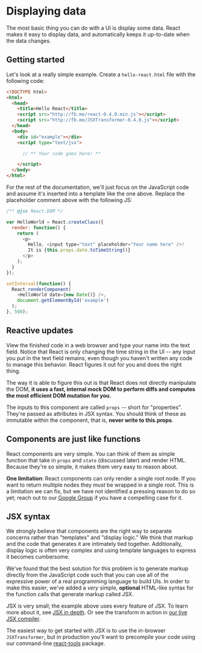 # Displaying data

The most basic thing you can do with a UI is display some data. React makes it easy to display data, and automatically keeps it up-to-date when the data changes.

## Getting started

Let's look at a really simple example. Create a `hello-react.html` file with the following code:

```html
<!DOCTYPE html>
<html>
  <head>
    <title>Hello React</title>
    <script src="http://fb.me/react-0.4.0.min.js"></script>
    <script src="http://fb.me/JSXTransformer-0.4.0.js"></script>
  </head>
  <body>
    <div id="example"></div>
    <script type="text/jsx">

      // ** Your code goes here! **

    </script>
  </body>
</html>
```

For the rest of the documentation, we'll just focus on the JavaScript code and assume it's inserted into a template like the one above. Replace the placeholder comment above with the following JS:

```javascript
/** @jsx React.DOM */

var HelloWorld = React.createClass({
  render: function() {
    return (
      <p>
        Hello, <input type="text" placeholder="Your name here" />!
        It is {this.props.date.toTimeString()}
      </p>
    );
  }
});

setInterval(function() {
  React.renderComponent(
    <HelloWorld date={new Date()} />,
    document.getElementById('example')
  );
}, 500);
```

## Reactive updates

View the finished code in a web browser and type your name into the text field. Notice that React is only changing the time string in the UI -- any input you put in the text field remains, even though you haven't written any code to manage this behavior. React figures it out for you and does the right thing.

The way it is able to figure this out is that React does not directly manipulate the DOM, **it uses a fast, internal mock DOM to perform diffs and computes the most efficient DOM mutation for you.**

The inputs to this component are called `props` -- short for "properties". They're passed as attributes in JSX syntax. You should think of these as immutable within the component, that is, **never write to this.props**.

## Components are just like functions

React components are very simple. You can think of them as simple function that take in `props` and `state` (discussed later) and render HTML. Because they're so simple, it makes them very easy to reason about.

**One limitation**: React components can only render a single root node. If you want to return multiple nodes they *must* be wrapped in a single root. This is a limitation we can fix, but we have not identified a pressing reason to do so yet; reach out to our [Google Group](http://groups.google.com/group/reactjs) if you have a compelling case for it.

## JSX syntax

We strongly believe that components are the right way to separate concerns rather than "templates" and "display logic." We think that markup and the code that generates it are intimately tied together. Additionally, display logic is often very complex and using template languages to express it becomes cumbersome.

We've found that the best solution for this problem is to generate markup directly from the JavaScript code such that you can use all of the expressive power of a real programming language to build UIs. In order to make this easier, we've added a *very* simple, **optional** HTML-like syntax for the function calls that generate markup called JSX.

JSX is very small; the example above uses every feature of JSX. To learn more about it, see [JSX in depth](./02.1-jsx-in-depth.md). Or see the transform in action in [our live JSX compiler](/react/jsx-compiler.html).

The easiest way to get started with JSX is to use the in-browser `JSXTransformer`, but in production you'll want to precompile your code using our command-line [react-tools](http://npmjs.org/package/react-tools) package.